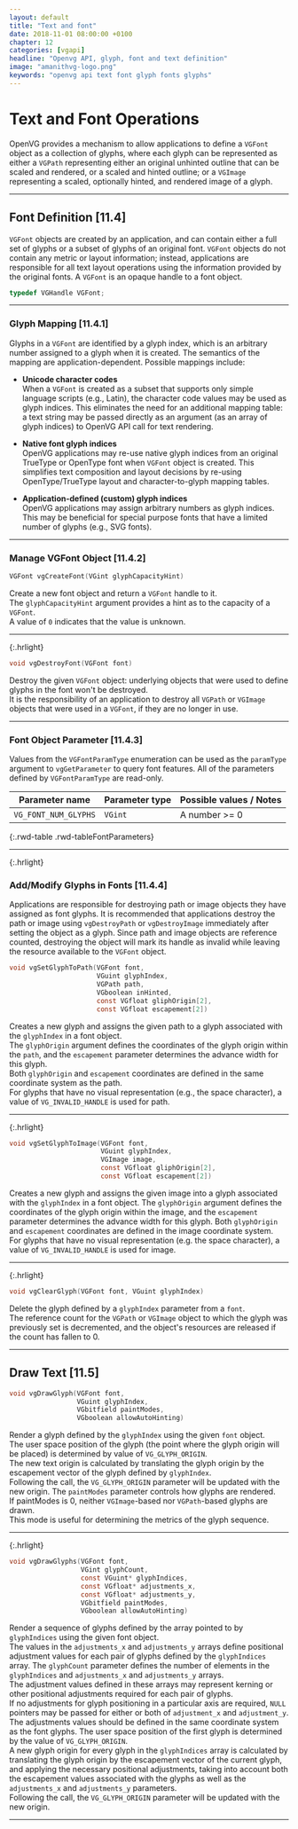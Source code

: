 ```yaml
---
layout: default
title: "Text and font"
date: 2018-11-01 08:00:00 +0100
chapter: 12
categories: [vgapi]
headline: "Openvg API, glyph, font and text definition"
image: "amanithvg-logo.png"
keywords: "openvg api text font glyph fonts glyphs"
---
```


# Text and Font Operations

OpenVG provides a mechanism to allow applications to define a `VGFont` object as a collection of glyphs, where each glyph can be represented as either a `VGPath` representing either an original unhinted outline that can be scaled and rendered, or a scaled and hinted outline; or a `VGImage` representing a scaled, optionally hinted, and rendered image of a glyph.

---

## Font Definition [11.4]

`VGFont` objects are created by an application, and can contain either a full set of glyphs or a subset of glyphs of an original font. `VGFont` objects do not contain any metric or layout information; instead, applications are responsible for all text layout operations using the information provided by the original fonts. A `VGFont` is an opaque handle to a font object.

```c
typedef VGHandle VGFont;
```

---

### Glyph Mapping [11.4.1]

Glyphs in a `VGFont` are identified by a glyph index, which is an arbitrary number assigned to a glyph when it is created. The semantics of the mapping are application-dependent. Possible mappings include:

 * __Unicode character codes__  
 When a `VGFont` is created as a subset that supports only simple language scripts (e.g., Latin), the character code values may be used as glyph indices. This eliminates the need for an additional mapping table: a text string may be passed directly as an argument (as an array of glyph indices) to OpenVG API call for text rendering.

 * __Native font glyph indices__  
 OpenVG applications may re-use native glyph indices from an original TrueType or OpenType font when `VGFont` object is created. This simplifies text composition and layout decisions by re-using OpenType/TrueType layout and character-to-glyph mapping tables.

 * __Application-defined (custom) glyph indices__   
 OpenVG applications may assign arbitrary numbers as glyph indices. This may be beneficial for special purpose fonts that have a limited number of glyphs (e.g., SVG fonts).

---

### Manage VGFont Object [11.4.2]

```c
VGFont vgCreateFont(VGint glyphCapacityHint)
```

Create a new font object and return a `VGFont` handle to it.  
The `glyphCapacityHint` argument provides a hint as to the capacity of a `VGFont`.  
A value of `0` indicates that the value is unknown.

---
{:.hrlight}

```c
void vgDestroyFont(VGFont font)
```

Destroy the given `VGFont` object: underlying objects that were used to define glyphs in the font won't be destroyed.  
It is the responsibility of an application to destroy all `VGPath` or `VGImage` objects that were used in a `VGFont`, if they are no longer in use.

---

### Font Object Parameter [11.4.3]

Values from the `VGFontParamType` enumeration can be used as the `paramType` argument to `vgGetParameter` to query font features. All of the parameters defined by `VGFontParamType` are read-only.

| Parameter name | Parameter type | Possible values / Notes |
| -------------- | -------------- | ----------------------- |
| `VG_FONT_NUM_GLYPHS` | `VGint` | A number >= 0 |
{:.rwd-table .rwd-tableFontParameters}

---
{:.hrlight}

### Add/Modify Glyphs in Fonts [11.4.4]

Applications are responsible for destroying path or image objects they have
assigned as font glyphs. It is recommended that applications destroy the path or image using `vgDestroyPath` or `vgDestroyImage` immediately after setting the object as a glyph. Since path and image objects are reference counted, destroying the object will mark its handle as invalid while leaving the resource available to the `VGFont` object.

```c
void vgSetGlyphToPath(VGFont font,
                      VGuint glyphIndex,
                      VGPath path,
                      VGboolean inHinted,
                      const VGfloat gliphOrigin[2],
                      const VGfloat escapement[2])
```

Creates a new glyph and assigns the given path to a glyph associated with the `glyphIndex` in a font object.  
The `glyphOrigin` argument defines the coordinates of the glyph origin within the `path`, and the `escapement` parameter determines the advance width for this glyph.  
Both `glyphOrigin` and `escapement` coordinates are defined in the same coordinate system as the path.  
For glyphs that have no visual representation (e.g., the space character), a value of `VG_INVALID_HANDLE` is used for path.

---
{:.hrlight}

```c
void vgSetGlyphToImage(VGFont font,
                       VGuint glyphIndex,
                       VGImage image,
                       const VGfloat gliphOrigin[2],
                       const VGfloat escapement[2])
```

Creates a new glyph and assigns the given image into a glyph associated with the `glyphIndex` in a font object.
The `glyphOrigin` argument defines the coordinates of the glyph origin within the image, and the `escapement` parameter determines the advance width for this glyph. Both `glyphOrigin` and `escapement` coordinates are defined in the image coordinate system.  
For glyphs that have no visual representation (e.g. the space character), a value of `VG_INVALID_HANDLE` is used for image.

---
{:.hrlight}

```c
void vgClearGlyph(VGFont font, VGuint glyphIndex)
```

Delete the glyph defined by a `glyphIndex` parameter from a `font`.  
The reference count for the `VGPath` or `VGImage` object to which the glyph was previously set is decremented, and the object's resources are released if the count has fallen to 0.

---

## Draw Text [11.5]

```c
void vgDrawGlyph(VGFont font,
                 VGuint glyphIndex,
                 VGbitfield paintModes,
                 VGboolean allowAutoHinting)
```

Render a glyph defined by the `glyphIndex` using the given `font` object.  
The user space position of the glyph (the point where the glyph origin will be placed) is determined by value of `VG_GLYPH_ORIGIN`.  
The new text origin is calculated by translating the glyph origin by the escapement vector of the glyph defined by `glyphIndex`.  
Following the call, the `VG_GLYPH_ORIGIN` parameter will be updated with the new origin. The `paintModes` parameter controls how glyphs are rendered.  
If paintModes is 0, neither `VGImage`-based nor `VGPath`-based glyphs are drawn.  
This mode is useful for determining the metrics of the glyph sequence.

---
{:.hrlight}

```c
void vgDrawGlyphs(VGFont font,
                  VGint glyphCount,
                  const VGuint* glyphIndices,
                  const VGfloat* adjustments_x,
                  const VGfloat* adjustments_y,
                  VGbitfield paintModes,
                  VGboolean allowAutoHinting)
```

Render a sequence of glyphs defined by the array pointed to by `glyphIndices` using the given font object.  
The values in the `adjustments_x` and `adjustments_y` arrays define positional adjustment values for each pair of glyphs defined by the `glyphIndices` array. The `glyphCount` parameter defines the number of elements in the `glyphIndices` and `adjustments_x` and `adjustments_y` arrays.  
The adjustment values defined in these arrays may represent kerning or other positional adjustments required for each pair of glyphs.  
If no adjustments for glyph positioning in a particular axis are required, `NULL` pointers may be passed for either or both of `adjustment_x` and `adjustment_y`.  
The adjustments values should be defined in the same coordinate system as the font glyphs. The user space position of the first glyph is determined by the value of `VG_GLYPH_ORIGIN`.  
A new glyph origin for every glyph in the `glyphIndices` array is calculated by translating the glyph origin by the escapement vector of the current glyph, and applying the necessary positional adjustments, taking into account both the escapement values associated with the glyphs as well as the `adjustments_x` and `adjustments_y` parameters.  
Following the call, the `VG_GLYPH_ORIGIN` parameter will be updated with the new origin.

---
